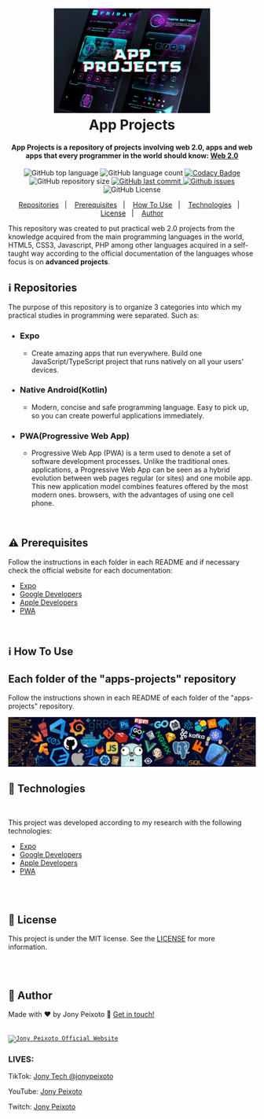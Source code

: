 <h1 align="center">
    <img alt="Linux GitHub Repo List" src="https://github.com/jonypeixoto/jonypeixoto/blob/main/assets/app-projects.png" />
    <br>
    App Projects
</h1>

<h4 align="center">
   App Projects is a repository of projects involving web 2.0, apps and web apps that every programmer in the world should know:
   <a href="https://www.oreilly.com/pub/a/web2/archive/what-is-web-20.html/">Web 2.0</a>
</h4>
<p align="center">
  <img alt="GitHub top language" src="https://img.shields.io/github/languages/top/jonypeixoto/apps-projects">
  
  <img alt="GitHub language count" src="https://img.shields.io/github/languages/count/jonypeixoto/apps-projects">
  
  <a href="https://www.codacy.com/gh/jonypeixoto/full-stack-web2-projects/dashboard?utm_source=github.com&amp;utm_medium=referral&amp;utm_content=jonypeixoto/full-stack-web2-projects&amp;utm_campaign=Badge_Grade">
    <img alt="Codacy Badge" src="https://app.codacy.com/project/badge/Grade/799ca46e878b4a40a8c52ac735f5a1fa">
  </a>
  
  <img alt="GitHub repository size" src="https://img.shields.io/github/repo-size/jonypeixoto/apps-projects?color=green">
  <a href="https://github.com/jonypeixoto/full-stack-web2-projects/commits">
   
  <img alt="GitHub last commit" src="https://img.shields.io/github/last-commit/jonypeixoto/full-stack-web2-projects?color=red">
  </a>
  
  <a href="https://github.com/jonypeixoto/full-stack-web2-projects/issues">
    <img alt="Github issues" src="https://img.shields.io/github/issues/jonypeixoto/apps-projects?color=yellow">
  </a>
  
  <img alt="GitHub License" src="https://img.shields.io/github/license/jonypeixoto/full-stack-web2-projects"> 
</p>

<p align="center">
  <a href="#information_source-repositories">Repositories</a>&nbsp;&nbsp;&nbsp;|&nbsp;&nbsp;&nbsp;
  <a href="#warning-prerequisites">Prerequisites</a>&nbsp;&nbsp;&nbsp;|&nbsp;&nbsp;&nbsp;
  <a href="#information_source-how-to-use">How To Use</a>&nbsp;&nbsp;&nbsp;|&nbsp;&nbsp;&nbsp;
  <a href="#rocket-technologies">Technologies</a>&nbsp;&nbsp;&nbsp;|&nbsp;&nbsp;&nbsp;
  <a href="#memo-license">License</a>&nbsp;&nbsp;&nbsp;|&nbsp;&nbsp;&nbsp;
  <a href="#star2-author">Author</a>
</p>

This repository was created to put practical web 2.0 projects from the knowledge acquired from the main programming languages in the world, HTML5, CSS3, Javascript, PHP among other languages acquired in a self-taught way according to the official documentation of the languages whose focus is on <b>advanced projects</b>.

##  :information_source: Repositories

The purpose of this repository is to organize 3 categories into which my practical studies in programming were separated. Such as:

* <b><h3>Expo</h3></b>
   * Create amazing apps that run everywhere. Build one JavaScript/TypeScript project that runs natively on all your users' devices.
* <b><h3>Native Android(Kotlin)</h3></b>
   * Modern, concise and safe programming language. Easy to pick up, so you can create powerful applications immediately.
* <b><h3>PWA(Progressive Web App)</h3></b>
   * Progressive Web App (PWA) is a term used to denote a set of software development processes. Unlike the traditional ones. applications, a Progressive Web App can be seen as a hybrid evolution between web pages regular (or sites) and one mobile app. This new application model combines features offered by the most modern ones. browsers, with the advantages of using one cell phone.

<br/>

## :warning: Prerequisites

Follow the instructions in each folder in each README and if necessary check the official website for each documentation:

- [Expo](https://docs.expo.dev)
- [Google Developers](https://developers.google.com)
- [Apple Developers](https://developer.apple.com)
- [PWA](https://support.google.com/chrome/answer/9658361?hl=pt-BR&co=GENIE.Platform%3DAndroid)

<br/>

## :information_source: How To Use

## Each folder of the "apps-projects" repository
Follow the instructions shown in each README of each folder of the "apps-projects" repository.
<br/>

![](https://github.com/JonyPeixoto/jonypeixoto/blob/main/assets/wow.png)  

## :rocket: Technologies

<br/>

This project was developed according to my research with the following technologies:

- [Expo](https://docs.expo.dev)
- [Google Developers](https://developers.google.com)
- [Apple Developers](https://developer.apple.com)
- [PWA](https://support.google.com/chrome/answer/9658361?hl=pt-BR&co=GENIE.Platform%3DAndroid)

<br/><br/>
	
## :memo: License
This project is under the MIT license. See the [LICENSE](https://github.com/jonypeixoto/full-stack-web2-projects/blob/main/LICENSE) for more information.

<br/><br/>

## :star2: Author

Made with ♥ by Jony Peixoto :wave: [Get in touch!](https://jonypeixoto.com)

<br/>

<a href="https://www.jonypeixoto.com" target="_blank">
  <code><img alt="Jony Peixoto Official Website" height="30" width="130" src="https://img.shields.io/badge/website-000000?style=for-the-badge&logo=About.me&logoColor=white" /></code>
</a>

<br/>

### LIVES:

TikTok: [Jony Tech @jonypeixoto](https://jonypeixoto.com/tiktok)

YouTube: [Jony Peixoto](https://jonypeixoto.com/youtube)

Twitch: [Jony Peixoto](https://jonypeixoto.com/twitch)






